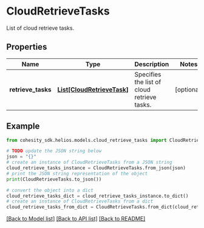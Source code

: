 # CloudRetrieveTasks

List of cloud retrieve tasks.

## Properties

Name | Type | Description | Notes
------------ | ------------- | ------------- | -------------
**retrieve_tasks** | [**List[CloudRetrieveTask]**](CloudRetrieveTask.md) | Specifies the list of cloud retrieve tasks. | [optional] 

## Example

```python
from cohesity_sdk.helios.models.cloud_retrieve_tasks import CloudRetrieveTasks

# TODO update the JSON string below
json = "{}"
# create an instance of CloudRetrieveTasks from a JSON string
cloud_retrieve_tasks_instance = CloudRetrieveTasks.from_json(json)
# print the JSON string representation of the object
print(CloudRetrieveTasks.to_json())

# convert the object into a dict
cloud_retrieve_tasks_dict = cloud_retrieve_tasks_instance.to_dict()
# create an instance of CloudRetrieveTasks from a dict
cloud_retrieve_tasks_from_dict = CloudRetrieveTasks.from_dict(cloud_retrieve_tasks_dict)
```
[[Back to Model list]](../README.md#documentation-for-models) [[Back to API list]](../README.md#documentation-for-api-endpoints) [[Back to README]](../README.md)


